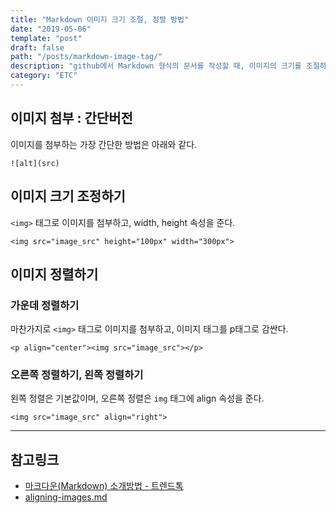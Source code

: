 ```yaml
---
title: "Markdown 이미지 크기 조절, 정렬 방법"
date: "2019-05-06"
template: "post"
draft: false
path: "/posts/markdown-image-tag/"
description: "github에서 Markdown 형식의 문서를 작성할 때, 이미지의 크기를 조절하는 방법과 정렬하는 방법을 정리한 글입니다."
category: "ETC"
---
```


## 이미지 첨부 : 간단버전

이미지를 첨부하는 가장 간단한 방법은 아래와 같다.

    ![alt](src)

## 이미지 크기 조정하기

`<img>` 태그로 이미지를 첨부하고, width, height 속성을 준다.

    <img src="image_src" height="100px" width="300px">

## 이미지 정렬하기

### 가운데 정렬하기

마찬가지로 `<img>` 태그로 이미지를 첨부하고, 이미지 태그를 p태그로 감싼다.

    <p align="center"><img src="image_src"></p>

### 오른쪽 정렬하기, 왼쪽 정렬하기

왼쪽 정렬은 기본값이며, 오른쪽 정렬은 `img` 태그에 align 속성을 준다.

    <img src="image_src" align="right">

---

## 참고링크

- [마크다운(Markdown) 소개방법 - 트렌드톡](https://news.trendtalk.kr/markdown-intro/#index-08)
- [aligning-images.md](https://gist.github.com/DavidWells/7d2e0e1bc78f4ac59a123ddf8b74932d)

